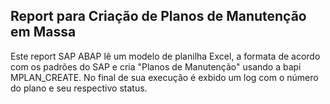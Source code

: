 ## Report para Criação de Planos de Manutenção em Massa

Este report SAP ABAP lê um modelo de planilha Excel, a formata de acordo com os padrões do SAP e cria "Planos de Manutenção" usando a bapi MPLAN_CREATE. No final de sua execução é exbido um log com o número do plano e seu respectivo status.





